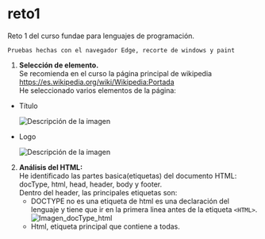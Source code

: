 # reto1
Reto 1 del curso fundae para lenguajes de programación.</br>

``` Pruebas hechas con el navegador Edge, recorte de windows y paint ```

1. **Selección de elemento.**</br>
Se recomienda en el curso la página principal de wikipedia https://es.wikipedia.org/wiki/Wikipedia:Portada </br>
He seleccionado varios elementos de la página:

- Título
  
    ![Descripción de la imagen](images/Captura1_titulo.JPG)
  
- Logo

    ![Descripción de la imagen](images/Captura2_logo.jpg)

2. **Análisis del HTML:**</br>
He identificado las partes basica(etiquetas) del documento HTML: docType, html, head, header, body y footer.</br>
Dentro del header, las principales etiquetas son:
    - DOCTYPE no es una etiqueta de html es una declaración del lenguaje y tiene que ir en la primera linea antes de la etiqueta `<HTML>`.
      ![Imagen_docType_html](images/Captura3_docType.jpg)
    - Html, etiqueta principal que contiene a todas.
      
  


